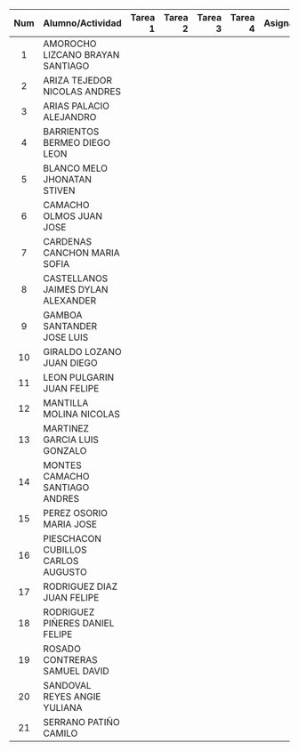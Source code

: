 |Num  |Alumno/Actividad |Tarea 1 |Tarea 2 | Tarea 3 |Tarea 4 |Asignación1 |Asignación 2 |Asignación 3 | Examen 1 | Examen 2 |
|:---:|:---             |---:    |---:     |---:    |---:    |---:        |---:         | ---:        |---:      | ---:     |
| 1 |AMOROCHO LIZCANO BRAYAN SANTIAGO   |     |      |      |     |      |      |      |       |      |
| 2 |ARIZA TEJEDOR NICOLAS ANDRES       |     |      |      |     |      |      |      |       |      |
| 3 |ARIAS PALACIO ALEJANDRO            |     |      |      |     |      |      |      |       |      |
| 4 | BARRIENTOS BERMEO DIEGO LEON      |     |      |      |     |      |      |      |       |      |
| 5 | BLANCO MELO JHONATAN STIVEN       |     |      |      |     |      |      |      |       |      |
| 6 | CAMACHO OLMOS JUAN JOSE           |     |      |      |     |      |      |      |       |      |
| 7 | CARDENAS CANCHON MARIA SOFIA      |     |      |      |     |      |      |      |       |      |
| 8 | CASTELLANOS JAIMES DYLAN ALEXANDER|     |      |      |     |      |      |      |       |      |
| 9 | GAMBOA SANTANDER JOSE LUIS        |     |      |      |     |      |      |      |       |      |
| 10| GIRALDO LOZANO JUAN DIEGO         |     |      |      |     |      |      |      |       |      |
| 11| LEON PULGARIN JUAN FELIPE         |     |      |      |     |      |      |      |       |      |
| 12| MANTILLA MOLINA NICOLAS           |     |      |      |     |      |      |      |       |      |
| 13|	MARTINEZ GARCIA LUIS GONZALO      |     |      |      |     |      |      |      |       |      |
|14 | MONTES CAMACHO SANTIAGO ANDRES    |     |      |      |     |      |      |      |       |      |
| 15| PEREZ OSORIO MARIA JOSE           |     |      |      |     |      |      |      |       |      |
| 16| PIESCHACON CUBILLOS CARLOS AUGUSTO|     |      |      |     |      |      |      |       |      |
| 17| RODRIGUEZ DIAZ JUAN FELIPE        |     |      |      |     |      |      |      |       |      |
| 18| RODRIGUEZ PIÑERES DANIEL FELIPE   |     |      |      |     |      |      |      |       |      |
| 19| ROSADO CONTRERAS SAMUEL DAVID     |     |      |      |     |      |      |      |       |      |
| 20| SANDOVAL REYES ANGIE YULIANA      |     |      |      |     |      |      |      |       |      |
| 21| SERRANO PATIÑO CAMILO             |     |      |      |     |      |      |      |       |      |
